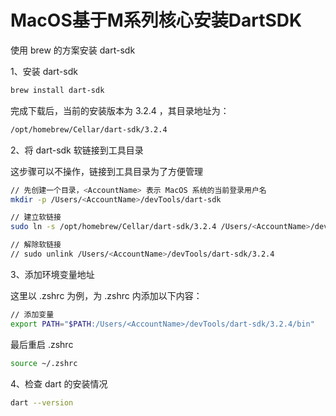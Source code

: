 # MacOS基于M系列核心安装DartSDK

使用 brew 的方案安装 dart-sdk

1、安装 dart-sdk

```bash
brew install dart-sdk
```

完成下载后，当前的安装版本为 3.2.4 ，其目录地址为：

```bash
/opt/homebrew/Cellar/dart-sdk/3.2.4
```

2、将 dart-sdk 软链接到工具目录

这步骤可以不操作，链接到工具目录为了方便管理

```bash
// 先创建一个目录，<AccountName> 表示 MacOS 系统的当前登录用户名
mkdir -p /Users/<AccountName>/devTools/dart-sdk

// 建立软链接
sudo ln -s /opt/homebrew/Cellar/dart-sdk/3.2.4 /Users/<AccountName>/devTools/dart-sdk

// 解除软链接
// sudo unlink /Users/<AccountName>/devTools/dart-sdk/3.2.4
```

3、添加环境变量地址

这里以 .zshrc 为例，为 .zshrc 内添加以下内容：

```bash
// 添加变量
export PATH="$PATH:/Users/<AccountName>/devTools/dart-sdk/3.2.4/bin"
```

最后重启 .zshrc

```bash
source ~/.zshrc
```

4、检查 dart 的安装情况

```bash
dart --version
```
